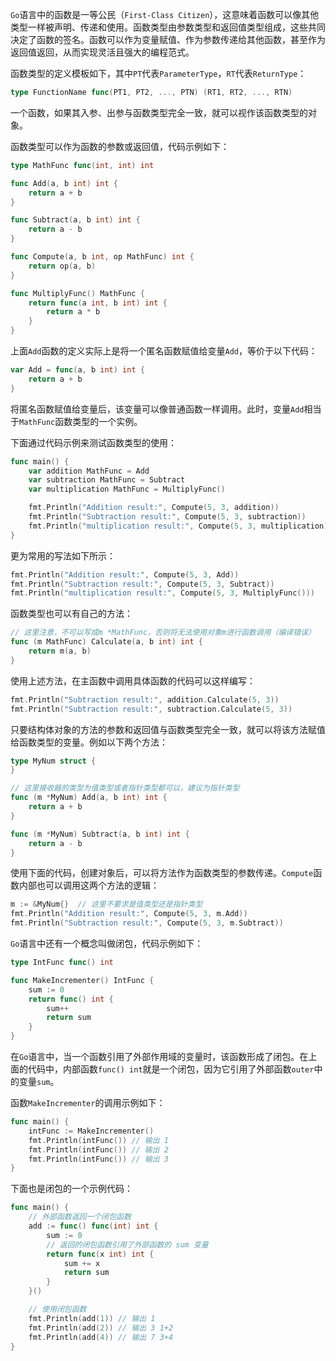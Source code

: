 `Go`语言中的函数是一等公民（`First-Class Citizen`），这意味着函数可以像其他类型一样被声明、传递和使用。函数类型由参数类型和返回值类型组成，这些共同决定了函数的签名。函数可以作为变量赋值、作为参数传递给其他函数，甚至作为返回值返回，从而实现灵活且强大的编程范式。

函数类型的定义模板如下，其中`PT`代表`ParameterType`，`RT`代表`ReturnType`：

```go
type FunctionName func(PT1, PT2, ..., PTN) (RT1, RT2, ..., RTN)
```

一个函数，如果其入参、出参与函数类型完全一致，就可以视作该函数类型的对象。

函数类型可以作为函数的参数或返回值，代码示例如下：

```go
type MathFunc func(int, int) int

func Add(a, b int) int {
	return a + b
}

func Subtract(a, b int) int {
	return a - b
}

func Compute(a, b int, op MathFunc) int {
	return op(a, b)
}

func MultiplyFunc() MathFunc {
	return func(a int, b int) int {
		return a * b
	}
}
```

上面`Add`函数的定义实际上是将一个匿名函数赋值给变量`Add`，等价于以下代码：

```go
var Add = func(a, b int) int {
	return a + b
}
```

将匿名函数赋值给变量后，该变量可以像普通函数一样调用。此时，变量`Add`相当于`MathFunc`函数类型的一个实例。

下面通过代码示例来测试函数类型的使用：

```go
func main() {
	var addition MathFunc = Add
	var subtraction MathFunc = Subtract
	var multiplication MathFunc = MultiplyFunc()

	fmt.Println("Addition result:", Compute(5, 3, addition))
	fmt.Println("Subtraction result:", Compute(5, 3, subtraction))
	fmt.Println("multiplication result:", Compute(5, 3, multiplication))
}
```

更为常用的写法如下所示：

```go
fmt.Println("Addition result:", Compute(5, 3, Add))
fmt.Println("Subtraction result:", Compute(5, 3, Subtract))
fmt.Println("multiplication result:", Compute(5, 3, MultiplyFunc()))
```

函数类型也可以有自己的方法：

```go
// 这里注意，不可以写成m *MathFunc，否则将无法使用对象m进行函数调用（编译错误）
func (m MathFunc) Calculate(a, b int) int {
	return m(a, b)
}
```

使用上述方法，在主函数中调用具体函数的代码可以这样编写：

```go
fmt.Println("Subtraction result:", addition.Calculate(5, 3))
fmt.Println("Subtraction result:", subtraction.Calculate(5, 3))
```

只要结构体对象的方法的参数和返回值与函数类型完全一致，就可以将该方法赋值给函数类型的变量。例如以下两个方法：

```go
type MyNum struct {
}

// 这里接收器的类型为值类型或者指针类型都可以，建议为指针类型
func (m *MyNum) Add(a, b int) int {
	return a + b
}

func (m *MyNum) Subtract(a, b int) int {
	return a - b
}
```

使用下面的代码，创建对象后，可以将方法作为函数类型的参数传递。`Compute`函数内部也可以调用这两个方法的逻辑：

```go
m := &MyNum{}  // 这里不要求是值类型还是指针类型
fmt.Println("Addition result:", Compute(5, 3, m.Add))
fmt.Println("Subtraction result:", Compute(5, 3, m.Subtract))
```

`Go`语言中还有一个概念叫做闭包，代码示例如下：

```go
type IntFunc func() int

func MakeIncrementer() IntFunc {
	sum := 0
	return func() int {
		sum++
		return sum
	}
}
```

在`Go`语言中，当一个函数引用了外部作用域的变量时，该函数形成了闭包。在上面的代码中，内部函数`func() int`就是一个闭包，因为它引用了外部函数`outer`中的变量`sum`。

函数`MakeIncrementer`的调用示例如下：

```go
func main() {
	intFunc := MakeIncrementer()
	fmt.Println(intFunc()) // 输出 1
	fmt.Println(intFunc()) // 输出 2
	fmt.Println(intFunc()) // 输出 3
}
```

下面也是闭包的一个示例代码：

```go
func main() {
	// 外部函数返回一个闭包函数
	add := func() func(int) int {
		sum := 0
		// 返回的闭包函数引用了外部函数的 sum 变量
		return func(x int) int {
			sum += x
			return sum
		}
	}()

	// 使用闭包函数
	fmt.Println(add(1)) // 输出 1
	fmt.Println(add(2)) // 输出 3 1+2
	fmt.Println(add(4)) // 输出 7 3+4
}
```

